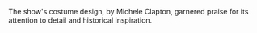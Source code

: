 The show's costume design, by Michele Clapton, garnered praise for its attention to detail and historical inspiration.
